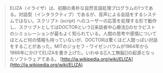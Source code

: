 
> ELIZA（イライザ）は、初期の素朴な自然言語処理プログラムの1つである。対話型（インタラクティブ）であるが、音声による会話をするシステムではない。スクリプト (script) へのユーザーの応答を処理する形で動作し、スクリプトとしてはDOCTORという[[来談者中心療法]]のセラピストのシミュレーションが最もよく知られている。人間の思考や感情についてほとんど何の情報も持っていないが、DOCTORは驚くほど人間っぽい対話をすることがあった。MITのジョセフ・ワイゼンバウムが1964年から1966年にかけてELIZAを書き上げた。いわゆる[[人工無脳]]の起源となったソフトウェアである。
[http://ja.wikipedia.org/wiki/ELIZA](http://ja.wikipedia.org/wiki/ELIZA)
